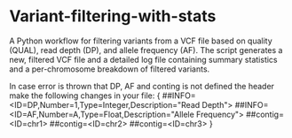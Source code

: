 # Variant-filtering-with-stats
A Python workflow for filtering variants from a VCF file based on quality (QUAL), read depth (DP), and allele frequency (AF). The script generates a new, filtered VCF file and a detailed log file containing summary statistics and a per-chromosome breakdown of filtered variants.

In case error is thrown that DP, AF and conting is not defined the header make the following changes in your file:
{
##INFO=<ID=DP,Number=1,Type=Integer,Description="Read Depth">
##INFO=<ID=AF,Number=A,Type=Float,Description="Allele Frequency">
##contig=<ID=chr1>
##contig=<ID=chr2>
##contig=<ID=chr3>
}

